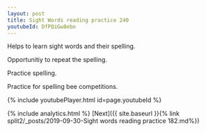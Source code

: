 ```yaml
---
layout: post
title: Sight Words reading practice 240
youtubeId: DfPQiGw8ebo
---
```

 
 
Helps to learn sight words and their spelling.

Opportunitiy to repeat the spelling. 

Practice spelling. 
 
Practice for spelling bee competitions. 
 
{% include youtubePlayer.html id=page.youtubeId %}
 
 
{% include analytics.html %} 
[Next]({{ site.baseurl }}{% link  split2/_posts/2019-09-30-Sight words reading practice 182.md%})
 
